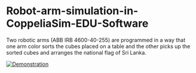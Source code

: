 # Robot-arm-simulation-in-CoppeliaSim-EDU-Software
Two robotic arms (ABB IRB 4600-40-255) are programmed in a way that one arm color sorts the cubes placed on a table and the other picks up the sorted cubes and arranges the national flag of Sri Lanka. 

[![Demonstration](https://youtu.be/-vK-h1N06V0/maxresdefault.jpg)](https://youtu.be/-vK-h1N06V0)


